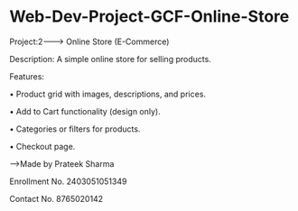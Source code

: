 # Web-Dev-Project-GCF-Online-Store
Project:2---> Online Store (E-Commerce)

Description: A simple online store for selling products.

Features:

• Product grid with images, descriptions, and prices.

• Add to Cart functionality (design only).

• Categories or filters for products.

• Checkout page.

-->Made by Prateek Sharma

Enrollment No. 2403051051349

Contact No. 8765020142

